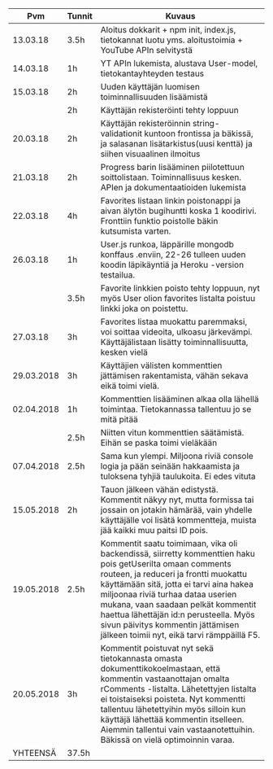 | Pvm | Tunnit | Kuvaus
| ------- | ------- | -----
| 13.03.18 | 3.5h | Aloitus dokkarit + npm init, index.js, tietokannat luotu yms. aloitustoimia + YouTube APIn selvitystä
| 14.03.18 | 1h | YT APIn lukemista, alustava User-model, tietokantayhteyden testaus
| 15.03.18 | 2h | Uuden käyttäjän luomisen toiminnallisuuden lisäämistä
|  | 2h | Käyttäjän rekisteröinti tehty loppuun
| 20.03.18 | 2h | Käyttäjän rekisteröinnin string-validationit kuntoon frontissa ja bäkissä, ja salasanan lisätarkistus(uusi kenttä) ja siihen visuaalinen ilmoitus
| 21.03.18 | 2h | Progress barin lisääminen piilotettuun soittolistaan. Toiminnallisuus kesken. APIen ja dokumentaatioiden lukemista
| 22.03.18 | 4h | Favorites listaan linkin poistonappi ja aivan älytön bugihuntti koska 1 koodirivi. Fronttiin funktio poistolle bäkin kutsumista varten.
| 26.03.18 | 1h | User.js runkoa, läppärille mongodb konffaus .enviin, 22-26 tulleen uuden koodin läpikäyntiä ja Heroku -version testailua.
|   | 3.5h | Favorite linkkien poisto tehty loppuun, nyt myös User olion favorites listalta poistuu linkki joka on poistettu.
| 27.03.18 | 3h | Favorites listaa muokattu paremmaksi, voi soittaa videoita, ulkoasu järkevämpi. Käyttäjälistaan lisätty toiminnallisuutta, kesken vielä
| 29.03.2018 | 3h | Käyttäjien välisten kommenttien jättämisen rakentamista, vähän sekava eikä toimi vielä.
| 02.04.2018 | 1h | Kommenttien lisääminen alkaa olla lähellä toimintaa. Tietokannassa tallentuu jo se mitä pitää
|   | 2.5h | Niitten vitun kommenttien säätämistä. Eihän se paska toimi vieläkään
| 07.04.2018 | 2.5h | Sama kun ylempi. Miljoona riviä console logia ja pään seinään hakkaamista ja tuloksena tyhjiä taulukoita. Ei edes vituta
| 15.05.2018 | 2h | Tauon jälkeen vähän edistystä. Kommentit näkyy nyt, mutta formissa tai jossain on jotakin hämärää, vain yhdelle käyttäjälle voi lisätä kommentteja, muista jää kaikki muu paitsi ID pois.
| 19.05.2018 | 2.5h | Kommentit saatu toimimaan, vika oli backendissä, siirretty kommenttien haku pois getUserilta omaan comments routeen, ja reduceri ja frontti muokattu käyttämään sitä, jotta ei tarvi aina hakea miljoonaa riviä turhaa dataa userien mukana, vaan saadaan pelkät kommentit haettua lähettäjän id:n perusteella. Myös sivun päivitys kommentin jättämisen jälkeen toimii nyt, eikä tarvi rämppäillä F5.
| 20.05.2018 | 3h | Kommentit poistuvat nyt sekä tietokannasta omasta dokumenttikokoelmastaan, että kommentin vastaanottajan omalta rComments -listalta. Lähetettyjen listalta ei toistaiseksi poisteta. Nyt kommentti tallentuu lähetettyihin myös silloin kun käyttäjä lähettää kommentin itselleen. Aiemmin tallentui vain vastaanotettuihin. Bäkissä on vielä optimoinnin varaa.
 YHTEENSÄ | 37.5h |  
